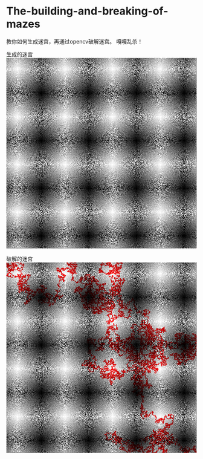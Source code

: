# The-building-and-breaking-of-mazes

教你如何生成迷宫，再通过opencv破解迷宫。
嘎嘎乱杀！

生成的迷宫
![生成的迷宫](/1.png)

破解的迷宫
![破解成的迷宫](/2.png)
